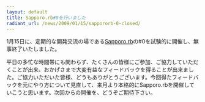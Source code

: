 ```yaml
---
layout: default
title: Sapporo.rb#0を行いました
radiant_url: /news/2009/01/15/sappororb-0-closed/
---
```

1月15日に、定期的な開発交流の場である[Sapporo.rb](http://ruby-sapporo.org/news/2009/01/10/sapporo-rb-is-started)の#0を試験的に開催し、無事終了いたしました。

平日の多忙な時間帯にも関わらず、たくさんの皆様にご参加、ご協力していただくことが出来、おかげさまで大変有益なフィードバックを得ることが出来ました。ご協力いただいた皆様、どうもありがとうございます。今回得たフィードバックを元にやり方について見直して、来月より本格的にSapporo.rbを開催していこうと思います。次回からの開催を、どうぞご期待下さい。

